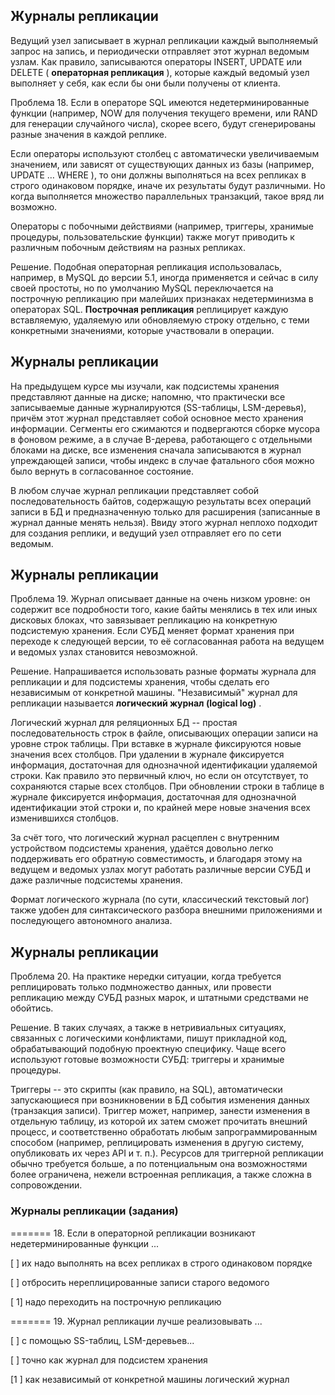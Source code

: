 ## Журналы репликации

Ведущий узел записывает в журнал репликации каждый выполняемый запрос на запись, и периодически отправляет этот журнал ведомым узлам. Как правило, записываются операторы INSERT, UPDATE или DELETE ( **операторная репликация** ), которые каждый ведомый узел выполняет у себя, как если бы они были получены от клиента.

Проблема 18. Если в операторе SQL имеются недетерминированные функции (например, NOW для получения текущего времени, или RAND для генерации случайного числа), скорее всего, будут cгенерированы разные значения в каждой реплике.

Если операторы используют столбец с автоматически увеличиваемым значением, или зависят от существующих данных из базы (например, UPDATE … WHERE ), то они должны выполняться на всех репликах в строго одинаковом порядке, иначе их результаты будут различными. Но когда выполняется множество параллельных транзакций, такое вряд ли возможно.

Операторы с побочными действиями (например, триггеры, хранимые процедуры, пользовательские функции) также могут приводить к различным побочным действиям на разных репликах.

Решение. Подобная операторная репликация использовалась, например, в MySQL до версии 5.1, иногда применяется и сейчас в силу своей простоты, но по умолчанию MySQL переключается на построчную репликацию при малейших признаках недетерминизма в операторах SQL.
**Построчная репликация** реплицирует каждую вставляемую, удаляемую или обновляемую строку отдельно, с теми конкретными значениями, которые участвовали в операции.

## Журналы репликации

На предыдущем курсе мы изучали, как подсистемы хранения представляют данные на диске; напомню, что практически все записываемые данные журналируются (SS-таблицы, LSM-деревья), причём этот журнал представляет собой основное место хранения информации. Сегменты его сжимаются и подвергаются сборке мусора в фоновом режиме, а в случае B-дерева, работающего с отдельными блоками на диске, все изменения сначала записываются в журнал упреждающей записи, чтобы индекс в случае фатального сбоя можно было вернуть в согласованное состояние.

В любом случае журнал репликации представляет собой последовательность байтов, содержащую результаты всех операций записи в БД и предназначенную только для расширения (записанные в журнал данные менять нельзя). Ввиду этого журнал неплохо подходит для создания реплики, и ведущий узел отправляет его по сети ведомым.

## Журналы репликации

Проблема 19. Журнал описывает данные на очень низком уровне: он содержит все подробности того, какие байты менялись в тех или иных дисковых блоках, что завязывает репликацию на конкретную подсистемую хранения. Если СУБД меняет формат хранения при переходе к следующей версии, то её согласованная работа на ведущем и ведомых узлах становится невозможной.

Решение. Напрашивается использовать разные форматы журнала для репликации и для подсистемы хранения, чтобы сделать его независимым от конкретной машины. "Независимый" журнал для репликации называется  **логический журнал (logical log)** .

Логический журнал для реляционных БД -- простая последовательность строк в файле, описывающих операции записи на уровне строк таблицы. При вставке в журнале фиксируются новые значения всех столбцов.
При удалении в журнале фиксируется информация, достаточная для однозначной идентификации удаляемой строки. Как правило это первичный ключ, но если он отсутствует, то сохраняются старые всех столбцов.
При обновлении строки в таблице в журнале фиксируется информация, достаточная для однозначной идентификации этой строки и, по крайней мере новые значения всех изменившихся столбцов.

За счёт того, что логический журнал расцеплен с внутренним устройством подсистемы хранения, удаётся довольно легко поддерживать его обратную совместимость, и благодаря этому на ведущем и ведомых узлах могут работать различные версии СУБД и даже различные подсистемы хранения.

Формат логического журнала (по сути, классический текстовый лог) также удобен для синтаксического разбора внешними приложениями и последующего автономного анализа.

## Журналы репликации

Проблема 20. На практике нередки ситуации, когда требуется реплицировать только подмножество данных, или провести репликацию между СУБД разных марок, и штатными средствами не обойтись.

Решение. В таких случаях, а также в нетривиальных ситуациях, связанных с логическими конфликтами, пишут прикладной код, обрабатывающий подобную проектную специфику. Чаще всего используют готовые возможности СУБД: триггеры и хранимые процедуры.

Триггеры -- это скрипты (как правило, на SQL), автоматически запускающиеся при возникновении в БД события изменения данных (транзакция записи). Триггер может, например, занести изменения в отдельную таблицу, из которой их затем сможет прочитать внешний процесс, и соответственно обработать любым запрограммированным способом (например, реплицировать изменения в другую систему, опубликовать их через API и т. п.).
Ресурсов для триггерной репликации обычно требуется больше, а по потенциальным она возможностями более ограничена, нежели встроенная репликация, а также сложна в сопровождении.

### Журналы репликации (задания)

======= 18. Если в операторной репликации возникают недетерминированные функции ...

[ ] их надо выполнять на всех репликах в строго одинаковом порядке

[ ] отбросить нереплицированные записи старого ведомого

[ 1] надо переходить на построчную репликацию

======= 19. Журнал репликации лучше реализовывать ...

[ ] с помощью SS-таблиц, LSM-деревьев...

[ ] точно как журнал для подсистем хранения

[1 ] как независимый от конкретной машины логический журнал
